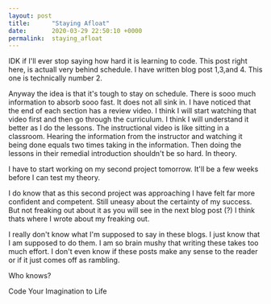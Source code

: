 ```yaml
---
layout: post
title:      "Staying Afloat"
date:       2020-03-29 22:50:10 +0000
permalink:  staying_afloat
---
```



IDK if I'll ever stop saying how hard it is learning to code. This post right here, is actuall very behind schedule. I have written blog post 1,3,and 4.  This one is technically number 2.

Anyway the idea is that it's tough to stay on schedule. There is sooo much information to absorb sooo fast.  It does not all sink in. I have noticed that the end of each section has a review video. I think I will start watching that video first and then go through the curriculum. I think I will understand it better as I do the lessons. The instructional video is like sitting in a classroom. Hearing the information from the instructor and watching it being done equals two times taking in the information. Then doing the lessons in their remedial introduction shouldn't be so hard. In theory. 

I have to start working on my second project tomorrow. It'll be a few weeks before I can test my theory. 

I do know that as this second project was approaching I have felt far more confident and competent. Still uneasy about the certainty of my success. But not freaking out about it as you will see in the next blog post (?) I think thats where I wrote about my freaking out.

I really don't know what I'm supposed to say in these blogs. I just know that I am supposed to do them. I am so brain mushy that writing these takes too much effort. I don't even know if these posts make any sense to the reader or if it just comes off as rambling. 

Who knows?  


Code Your Imagination to Life
